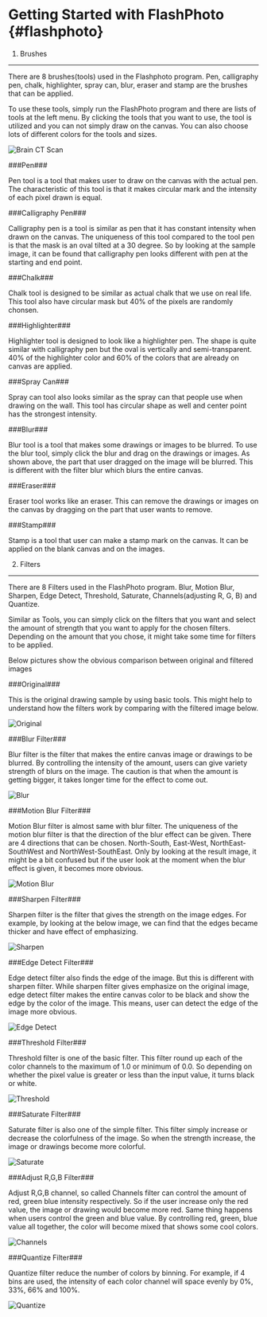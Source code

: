 Getting Started with FlashPhoto {#flashphoto}
===========

1. Brushes
-----------

There are 8 brushes(tools) used in the Flashphoto program. Pen, calligraphy pen, chalk, highlighter, spray can, blur, eraser and stamp are the brushes that can be applied.

To use these tools, simply run the FlashPhoto program and there are lists of tools at the left menu. By clicking the tools that you want to use, the tool is utilized and you can not simply draw on the canvas. You can also choose lots of different colors for the tools and sizes.

![Brain CT Scan](../Image/tools.png "Tools")

###Pen###

Pen tool is a tool that makes user to draw on the canvas with the actual pen. The characteristic of this tool is that it makes circular mark and the intensity of each pixel drawn is equal.

###Calligraphy Pen###

Calligraphy pen is a tool is similar as pen that it has constant intensity when drawn on the canvas. The uniqueness of this tool compared to the tool pen is that the mask is an oval tilted at a 30 degree. So by looking at the sample image, it can be found that calligraphy pen looks different with pen at the starting and end point.

###Chalk###

Chalk tool is designed to be similar as actual chalk that we use on real life. This tool also have circular mask but 40% of the pixels are randomly chonsen.

###Highlighter###

Highlighter tool is designed to look like a highlighter pen. The shape is quite similar with calligraphy pen but the oval is vertically and semi-transparent. 40% of the highlighter color and 60% of the colors that are already on canvas are applied.

###Spray Can###

Spray can tool also looks similar as the spray can that people use when drawing on the wall. This tool has circular shape as well and center point has the strongest intensity.

###Blur###

Blur tool is a tool that makes some drawings or images to be blurred. To use the blur tool, simply click the blur and drag on the drawings or images. As shown above, the part that user dragged on the image will be blurred. This is different with the filter blur which blurs the entire canvas.

###Eraser###

Eraser tool works like an eraser. This can remove the drawings or images on the canvas by dragging on the part that user wants to remove.

###Stamp###

Stamp is a tool that user can make a stamp mark on the canvas. It can be applied on the blank canvas and on the images.

2. Filters
-----------

There are 8 Filters used in the FlashPhoto program. Blur, Motion Blur, Sharpen, Edge Detect, Threshold, Saturate, Channels(adjusting R, G, B) and Quantize.

Similar as Tools, you can simply click on the filters that you want and select the amount of strength that you want to apply for the chosen filters. Depending on the amount that you chose, it might take some time for filters to be applied.

Below pictures show the obvious comparison between original and filtered images

###Original###

This is the original drawing sample by using basic tools. This might help to understand how the filters work by comparing with the filtered image below.

![Original](../Image/original.png "Original")

###Blur Filter###

Blur filter is the filter that makes the entire canvas image or drawings to be blurred. By controlling the intensity of the amount, users can give variety strength of blurs on the image. The caution is that when the amount is getting bigger, it takes longer time for the effect to come out.

![Blur](../Image/blur.png "Blur")

###Motion Blur Filter###

Motion Blur filter is almost same with blur filter. The uniqueness of the motion blur filter is that the direction of the blur effect can be given. There are 4 directions that can be chosen. North-South, East-West, NorthEast-SouthWest and NorthWest-SouthEast. Only by looking at the result image, it might be a bit confused but if the user look at the moment when the blur effect is given, it becomes more obvious.

![Motion Blur](../Image/motion.png "MotionBlur")

###Sharpen Filter###

Sharpen filter is the filter that gives the strength on the image edges. For example, by looking at the below image, we can find that the edges became thicker and have effect of emphasizing.

![Sharpen](../Image/sharpen.png "Sharpen")

###Edge Detect Filter###

Edge detect filter also finds the edge of the image. But this is different with sharpen filter. While sharpen filter gives emphasize on the original image, edge detect filter makes the entire canvas color to be black and show the edge by the color of the image. This means, user can detect the edge of the image more obvious.

![Edge Detect](/../Image/Edge.png "Edge")

###Threshold Filter###

Threshold filter is one of the basic filter. This filter round up each of the color channels to the maximum of 1.0 or minimum of 0.0. So depending on whether the pixel value is greater or less than the input value, it turns black or white.

![Threshold](../Image/threshold.png "Threshold")

###Saturate Filter###

Saturate filter is also one of the simple filter. This filter simply increase or decrease the colorfulness of the image. So when the strength increase, the image or drawings become more colorful.

![Saturate](../Image/saturate.png "Saturate")

###Adjust R,G,B Filter###

Adjust R,G,B channel, so called Channels filter can control the amount of red, green blue intensity respectively. So if the user increase only the red value, the image or drawing would become more red. Same thing happens when users control the green and blue value. By controlling red, green, blue value all together, the color will become mixed that shows some cool colors.

![Channels](../Image/channels.png "Channels")

###Quantize Filter###

Quantize filter reduce the number of colors by binning. For example, if 4 bins are used, the intensity of each color channel will space evenly by 0%, 33%, 66% and 100%.

![Quantize](../Image/quantize.png "Quantize")
